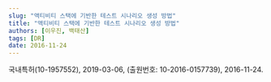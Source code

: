 ```yaml
---
slug: "액티비티 스택에 기반한 테스트 시나리오 생성 방법"
title: "액티비티 스택에 기반한 테스트 시나리오 생성 방법"
authors: [이우진, 백태산]
tags: [DR]
date: 2016-11-24
---
```


국내특허(10-1957552), 2019-03-06, (출원번호: 10-2016-0157739), 2016-11-24.
